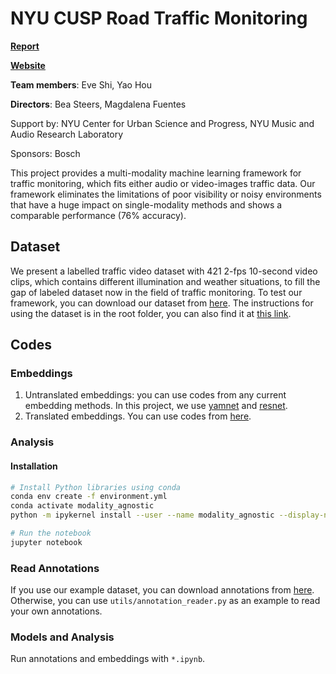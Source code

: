 # NYU CUSP Road Traffic Monitoring

**[Report](https://drive.google.com/file/d/1DuPVMuAD1q14lv_aR2Narh22oJH0sw4b/view?usp=sharing)**

**[Website](https://sites.google.com/nyu.edu/ma-traffic-monitoring/)**

**Team members**: Eve Shi, Yao Hou 

**Directors**: Bea Steers, Magdalena Fuentes

Support by: NYU Center for Urban Science and Progress, NYU Music and Audio Research Laboratory

Sponsors: Bosch

This project provides a multi-modality machine learning framework for traffic monitoring, which fits either audio or video-images traffic data. Our framework eliminates the limitations of poor visibility or noisy environments that have a huge impact on single-modality methods and shows a comparable performance (76% accuracy).

## Dataset

We present a labelled traffic video dataset with 421 2-fps 10-second video clips, which contains different illumination and weather situations, to fill the gap of labeled dataset now in the field of traffic monitoring. To test our framework, you can download our dataset from [here](https://drive.google.com/drive/folders/1Ho6l0lmUZZKbzQdzj1Ly-LEUrOXNfeTT?usp=sharing). The instructions for using the dataset is in the root folder, you can also find it at [this link](https://drive.google.com/file/d/1i2br-krYcBnghRblgjJFkUhVGNvAiJDu/view?usp=sharing).

## Codes

### Embeddings

1. Untranslated embeddings: you can use codes from any current embedding methods. In this project, we use [yamnet](https://github.com/tensorflow/models/tree/master/research/audioset/yamnet) and [resnet](https://github.com/pytorch/vision/blob/6db1569c89094cf23f3bc41f79275c45e9fcb3f3/torchvision/models/resnet.py#L124).
2. Translated embeddings. You can use codes from [here](https://github.com/hohsiangwu/crossmodal).

### Analysis

#### Installation

```sh
# Install Python libraries using conda
conda env create -f environment.yml
conda activate modality_agnostic
python -m ipykernel install --user --name modality_agnostic --display-name "modality_agnostic"

# Run the notebook
jupyter notebook
```

### Read Annotations

If you use our example dataset, you can download annotations from [here](https://drive.google.com/file/d/19oscKAd2WnwM6mheuv3tbkMQC3vQ7sUb/view?usp=sharing). Otherwise, you can use `utils/annotation_reader.py` as an example to read your own annotations.

### Models and Analysis

Run annotations and embeddings with `*.ipynb`.
